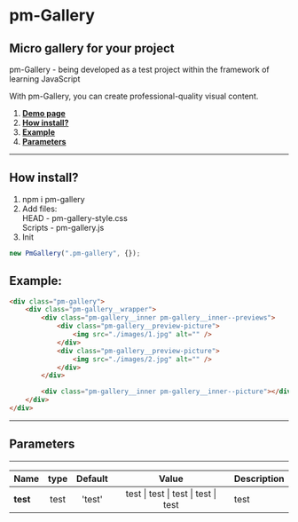 # pm-Gallery

## Micro gallery for your project

pm-Gallery - being developed as a test project within the framework of learning JavaScript

With pm-Gallery, you can create professional-quality visual content.

1. [**Demo page**](https://alekseevich-psk.github.io/pm-Gallery/dist)
2. [**How install?**](#how-install)
3. [**Example**](#example)
4. [**Parameters**](#parameters)

---

## How install?

1. npm i pm-gallery
2. Add files: <br> HEAD - pm-gallery-style.css <br>
   Scripts - pm-gallery.js
3. Init

```js
new PmGallery(".pm-gallery", {});
```

## Example:

```html
<div class="pm-gallery">
    <div class="pm-gallery__wrapper">
        <div class="pm-gallery__inner pm-gallery__inner--previews">
            <div class="pm-gallery__preview-picture">
                <img src="./images/1.jpg" alt="" />
            </div>
            <div class="pm-gallery__preview-picture">
                <img src="./images/2.jpg" alt="" />
            </div>
        </div>

        <div class="pm-gallery__inner pm-gallery__inner--picture"></div>
    </div>
</div>
```

---

## Parameters

---

| Name     | type | Default |                        Value                         | Description |
| :------- | :--: | :-----: | :--------------------------------------------------: | :---------- |
| **test** | test | 'test'  | test &#124; test &#124; test &#124; test &#124; test | test        |

